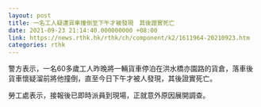 ```yaml
---
layout: post
title: 一名工人疑遭貨車撞倒至下午才被發現　其後證實死亡
date: 2021-09-23 21:14:40.000000000 +08:00
link: https://news.rthk.hk/rthk/ch/component/k2/1611964-20210923.htm
categories: rthk
---
```


警方表示，一名60多歲工人昨晚將一輛貨車停泊在洪水橋亦園路的貨倉，落車後貨車懷疑溜前將他撞倒，直至今日下午才被人發現，其後證實死亡。

勞工處表示，接報後已即時派員到現場，正就意外原因展開調查。
